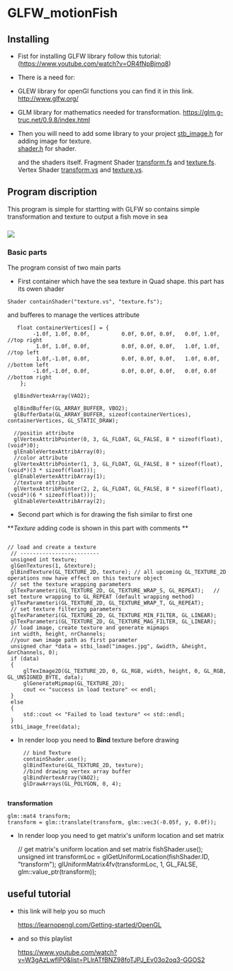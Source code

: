 # GLFW_motionFish

## Installing 
* Fist for installing GLFW library follow this tutorial: 
    (https://www.youtube.com/watch?v=OR4fNpBjmq8)
    
* There is a need for:
* GLEW library for openGl functions you can find it in this link. 
    http://www.glfw.org/

* GLM library for mathematics needed for transformation.
    https://glm.g-truc.net/0.9.8/index.html

* Then you will need to add some library to your project 
    [stb_image.h](https://github.com/AliaaSamir/GLFW_motionFish/blob/master/stb_image.h)       for adding image for texture.  
    [shader.h](https://github.com/AliaaSamir/GLFW_motionFish/blob/master/Shader.h)             for shader. 

    and the shaders itself. 
     Fragment Shader [transform.fs](https://github.com/AliaaSamir/GLFW_motionFish/blob/master/transform.fs) and [texture.fs](https://github.com/AliaaSamir/GLFW_motionFish/blob/master/texture.fs).
     Vertex Shader   [transform.vs](https://github.com/AliaaSamir/GLFW_motionFish/blob/master/transform.vs) and [texture.vs](https://github.com/AliaaSamir/GLFW_motionFish/blob/master/texture.vs).


## Program discription
This program is simple for startting with GLFW so contains simple transformation and texture to output a fish move in sea 
###

![](https://media.giphy.com/media/5UrVo5LYFBEE1kfZxV/giphy.gif)

### Basic parts
   The program consist of two main parts
   * First container which have the sea texture in Quad shape.
   this part has its owen shader 
  
	Shader containShader("texture.vs", "texture.fs");

   and bufferes to manage the vertices attribute 
 
	   float containerVertices[] = {
			-1.0f, 1.0f, 0.0f,			0.0f, 0.0f, 0.0f,	0.0f, 1.0f,  //top right
			 1.0f, 1.0f, 0.0f,			0.0f, 0.0f, 0.0f,	1.0f, 1.0f,  //top left
			 1.0f,-1.0f, 0.0f,			0.0f, 0.0f, 0.0f,	1.0f, 0.0f,  //bottom left
			-1.0f,-1.0f, 0.0f,			0.0f, 0.0f, 0.0f,	0.0f, 0.0f  //bottom right
		};

	  glBindVertexArray(VAO2);

	  glBindBuffer(GL_ARRAY_BUFFER, VBO2);
	  glBufferData(GL_ARRAY_BUFFER, sizeof(containerVertices), containerVertices, GL_STATIC_DRAW);

	  //positin attribute
	  glVertexAttribPointer(0, 3, GL_FLOAT, GL_FALSE, 8 * sizeof(float), (void*)0);
	  glEnableVertexAttribArray(0);
	  //color attribute
	  glVertexAttribPointer(1, 3, GL_FLOAT, GL_FALSE, 8 * sizeof(float), (void*)(3 * sizeof(float)));
	  glEnableVertexAttribArray(1);
	  //texture attribute
	  glVertexAttribPointer(2, 2, GL_FLOAT, GL_FALSE, 8 * sizeof(float), (void*)(6 * sizeof(float)));
	  glEnableVertexAttribArray(2);
 
   * Second part which is for drawing the fish similar to first one 
   
   ***Texture* adding code is shown in this part with comments **
   ```

// load and create a texture 
	// -------------------------
	unsigned int texture;
	glGenTextures(1, &texture);
	glBindTexture(GL_TEXTURE_2D, texture); // all upcoming GL_TEXTURE_2D operations now have effect on this texture object
	// set the texture wrapping parameters
	glTexParameteri(GL_TEXTURE_2D, GL_TEXTURE_WRAP_S, GL_REPEAT);	// set texture wrapping to GL_REPEAT (default wrapping method)
	glTexParameteri(GL_TEXTURE_2D, GL_TEXTURE_WRAP_T, GL_REPEAT);
	// set texture filtering parameters
	glTexParameteri(GL_TEXTURE_2D, GL_TEXTURE_MIN_FILTER, GL_LINEAR);
	glTexParameteri(GL_TEXTURE_2D, GL_TEXTURE_MAG_FILTER, GL_LINEAR);
	// load image, create texture and generate mipmaps
	int width, height, nrChannels;
	//your own image path as first parameter 
	unsigned char *data = stbi_load("images.jpg", &width, &height, &nrChannels, 0);
	if (data)
	{
		glTexImage2D(GL_TEXTURE_2D, 0, GL_RGB, width, height, 0, GL_RGB, GL_UNSIGNED_BYTE, data);
		glGenerateMipmap(GL_TEXTURE_2D);
		cout << "success in load texture" << endl;
	}
	else
	{
		std::cout << "Failed to load texture" << std::endl;
	}
	stbi_image_free(data);   		
```

  * In render loop you need to **Bind** texture before drawing
   ```
   		// bind Texture
		containShader.use();
		glBindTexture(GL_TEXTURE_2D, texture);
		//bind drawing vertex array buffer   
		glBindVertexArray(VAO2);
		glDrawArrays(GL_POLYGON, 0, 4);
		
 ```
  **transformation** 
  ```
  glm::mat4 transform;
  transform = glm::translate(transform, glm::vec3(-0.05f, y, 0.0f));
  ```
   * In render loop you need to get matrix's uniform location and set matrix
  
  		// get matrix's uniform location and set matrix
		fishShader.use();
		unsigned int transformLoc = glGetUniformLocation(fishShader.ID, "transform");
		glUniformMatrix4fv(transformLoc, 1, GL_FALSE, glm::value_ptr(transform));

 
## useful tutorial 
* this link will help you so much

    https://learnopengl.com/Getting-started/OpenGL
* and so this playlist

    https://www.youtube.com/watch?v=W3gAzLwfIP0&list=PLlrATfBNZ98foTJPJ_Ev03o2oq3-GGOS2


